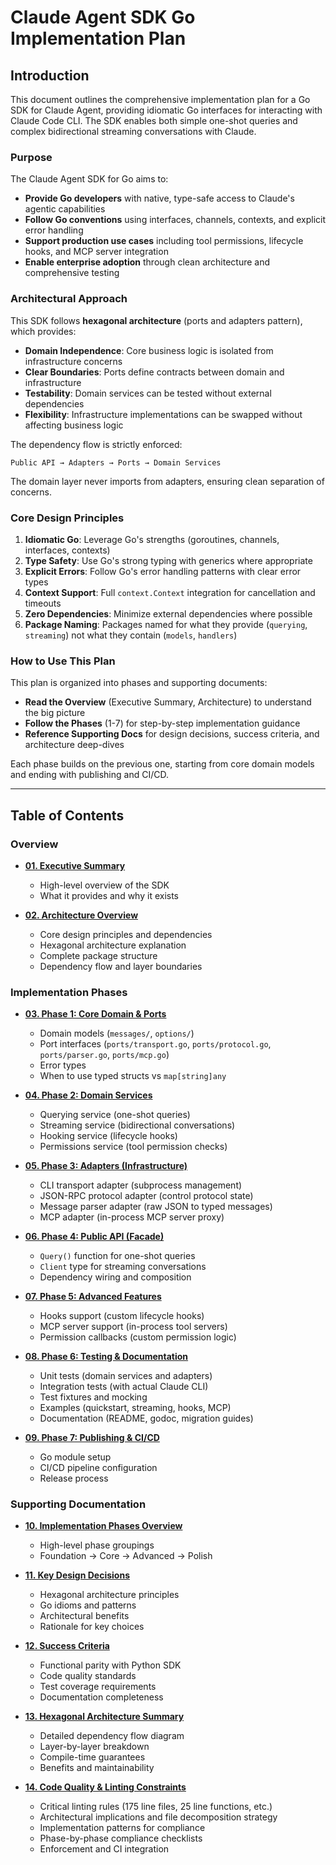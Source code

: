 # Claude Agent SDK Go Implementation Plan

## Introduction

This document outlines the comprehensive implementation plan for a Go SDK for Claude Agent, providing idiomatic Go interfaces for interacting with Claude Code CLI. The SDK enables both simple one-shot queries and complex bidirectional streaming conversations with Claude.

### Purpose

The Claude Agent SDK for Go aims to:

- **Provide Go developers** with native, type-safe access to Claude's agentic capabilities
- **Follow Go conventions** using interfaces, channels, contexts, and explicit error handling
- **Support production use cases** including tool permissions, lifecycle hooks, and MCP server integration
- **Enable enterprise adoption** through clean architecture and comprehensive testing

### Architectural Approach

This SDK follows **hexagonal architecture** (ports and adapters pattern), which provides:

- **Domain Independence**: Core business logic is isolated from infrastructure concerns
- **Clear Boundaries**: Ports define contracts between domain and infrastructure
- **Testability**: Domain services can be tested without external dependencies
- **Flexibility**: Infrastructure implementations can be swapped without affecting business logic

The dependency flow is strictly enforced:
```
Public API → Adapters → Ports → Domain Services
```

The domain layer never imports from adapters, ensuring clean separation of concerns.

### Core Design Principles

1. **Idiomatic Go**: Leverage Go's strengths (goroutines, channels, interfaces, contexts)
2. **Type Safety**: Use Go's strong typing with generics where appropriate
3. **Explicit Errors**: Follow Go's error handling patterns with clear error types
4. **Context Support**: Full `context.Context` integration for cancellation and timeouts
5. **Zero Dependencies**: Minimize external dependencies where possible
6. **Package Naming**: Packages named for what they provide (`querying`, `streaming`) not what they contain (`models`, `handlers`)

### How to Use This Plan

This plan is organized into phases and supporting documents:

- **Read the Overview** (Executive Summary, Architecture) to understand the big picture
- **Follow the Phases** (1-7) for step-by-step implementation guidance
- **Reference Supporting Docs** for design decisions, success criteria, and architecture deep-dives

Each phase builds on the previous one, starting from core domain models and ending with publishing and CI/CD.

---

## Table of Contents

### Overview

- **[01. Executive Summary](01_executive_summary.md)**
  - High-level overview of the SDK
  - What it provides and why it exists

- **[02. Architecture Overview](02_architecture_overview.md)**
  - Core design principles and dependencies
  - Hexagonal architecture explanation
  - Complete package structure
  - Dependency flow and layer boundaries

### Implementation Phases

- **[03. Phase 1: Core Domain & Ports](03_phase_1_core_domain_ports.md)**
  - Domain models (`messages/`, `options/`)
  - Port interfaces (`ports/transport.go`, `ports/protocol.go`, `ports/parser.go`, `ports/mcp.go`)
  - Error types
  - When to use typed structs vs `map[string]any`

- **[04. Phase 2: Domain Services](04_phase_2_domain_services.md)**
  - Querying service (one-shot queries)
  - Streaming service (bidirectional conversations)
  - Hooking service (lifecycle hooks)
  - Permissions service (tool permission checks)

- **[05. Phase 3: Adapters (Infrastructure)](05_phase_3_adapters_infrastructure.md)**
  - CLI transport adapter (subprocess management)
  - JSON-RPC protocol adapter (control protocol state)
  - Message parser adapter (raw JSON to typed messages)
  - MCP adapter (in-process MCP server proxy)

- **[06. Phase 4: Public API (Facade)](06_phase_4_public_api_facade.md)**
  - `Query()` function for one-shot queries
  - `Client` type for streaming conversations
  - Dependency wiring and composition

- **[07. Phase 5: Advanced Features](07_phase_5_advanced_features.md)**
  - Hooks support (custom lifecycle hooks)
  - MCP server support (in-process tool servers)
  - Permission callbacks (custom permission logic)

- **[08. Phase 6: Testing & Documentation](08_phase_6_testing_documentation.md)**
  - Unit tests (domain services and adapters)
  - Integration tests (with actual Claude CLI)
  - Test fixtures and mocking
  - Examples (quickstart, streaming, hooks, MCP)
  - Documentation (README, godoc, migration guides)

- **[09. Phase 7: Publishing & CI/CD](09_phase_7_publishing_cicd.md)**
  - Go module setup
  - CI/CD pipeline configuration
  - Release process

### Supporting Documentation

- **[10. Implementation Phases Overview](10_implementation_phases.md)**
  - High-level phase groupings
  - Foundation → Core → Advanced → Polish

- **[11. Key Design Decisions](11_key_design_decisions.md)**
  - Hexagonal architecture principles
  - Go idioms and patterns
  - Architectural benefits
  - Rationale for key choices

- **[12. Success Criteria](12_success_criteria.md)**
  - Functional parity with Python SDK
  - Code quality standards
  - Test coverage requirements
  - Documentation completeness

- **[13. Hexagonal Architecture Summary](13_hexagonal_architecture_summary.md)**
  - Detailed dependency flow diagram
  - Layer-by-layer breakdown
  - Compile-time guarantees
  - Benefits and maintainability

- **[14. Code Quality & Linting Constraints](14_code_quality_and_linting_constraints.md)**
  - Critical linting rules (175 line files, 25 line functions, etc.)
  - Architectural implications and file decomposition strategy
  - Implementation patterns for compliance
  - Phase-by-phase compliance checklists
  - Enforcement and CI integration